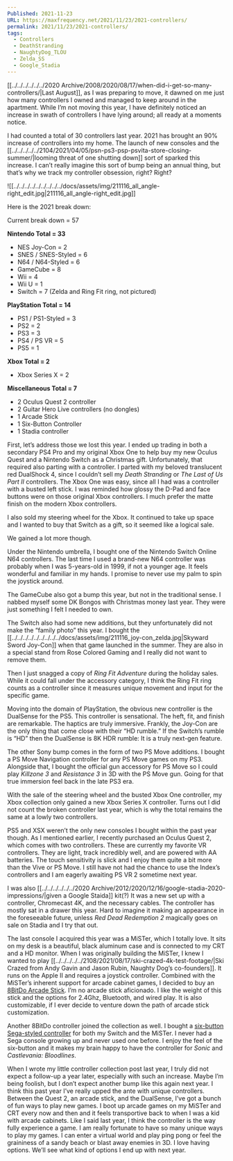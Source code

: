 ```yaml
---
Published: 2021-11-23
URL: https://maxfrequency.net/2021/11/23/2021-controllers/
permalink: 2021/11/23/2021-controllers/
tags:
  - Controllers
  - DeathStranding
  - NaughtyDog_TLOU
  - Zelda_SS
  - Google_Stadia
---
```

[[../../../../../../2020 Archive/2008/2020/08/17/when-did-i-get-so-many-controllers/|Last August]], as I was preparing to move, it dawned on me just how many controllers I owned and managed to keep around in the apartment. While I’m not moving this year, I have definitely noticed an increase in swath of controllers I have lying around; all ready at a moments notice.

I had counted a total of 30 controllers last year. 2021 has brought an 90% increase of controllers into my home. The launch of new consoles and the [[../../../../../2104/2021/04/05/psn-ps3-psp-psvita-store-closing-summer/|looming threat of one shutting down]] sort of sparked this increase. I can’t really imagine this sort of bump being an annual thing, but that’s why we track my controller obsession, right? Right?

![[../../../../../../../../../docs/assets/img/211116_all_angle-right_edit.jpg|211116_all_angle-right_edit.jpg]]

Here is the 2021 break down:

Current break down = 57

**Nintendo Total = 33**
- NES Joy-Con = 2
- SNES / SNES-Styled = 6
- N64 / N64-Styled = 6
- GameCube = 8
- Wii = 4
- Wii U = 1
- Switch = 7 (Zelda and Ring Fit ring, not pictured)

**PlayStation Total = 14**
- PS1 / PS1-Styled = 3
- PS2 = 2
- PS3 = 3
- PS4 / PS VR = 5
- PS5 = 1

**Xbox Total = 2**
- Xbox Series X = 2

**Miscellaneous Total = 7**
- 2 Oculus Quest 2 controller
- 2 Guitar Hero Live controllers (no dongles)
- 1 Arcade Stick
- 1 Six-Button Controller
- 1 Stadia controller

First, let’s address those we lost this year. I ended up trading in both a secondary PS4 Pro and my original Xbox One to help buy my new Oculus Quest and a Nintendo Switch as a Christmas gift. Unfortunately, that required also parting with a controller. I parted with my beloved translucent red DualShock 4, since I couldn’t sell my *Death Stranding* or *The Last of Us Part II* controllers. The Xbox One was easy, since all I had was a controller with a busted left stick. I was reminded how glossy the D-Pad and face buttons were on those original Xbox controllers. I much prefer the matte finish on the modern Xbox controllers.

I also sold my steering wheel for the Xbox. It continued to take up space and I wanted to buy that Switch as a gift, so it seemed like a logical sale.

We gained a lot more though.

Under the Nintendo umbrella, I bought one of the Nintendo Switch Online N64 controllers. The last time I used a brand-new N64 controller was probably when I was 5-years-old in 1999, if not a younger age. It feels wonderful and familiar in my hands. I promise to never use my palm to spin the joystick around.

The GameCube also got a bump this year, but not in the traditional sense. I nabbed myself some DK Bongos with Christmas money last year. They were just something I felt I needed to own.

The Switch also had some new additions, but they unfortunately did not make the “family photo” this year. I bought the [[../../../../../../../../../docs/assets/img/211116_joy-con_zelda.jpg|Skyward Sword Joy-Con]] when that game launched in the summer. They are also in a special stand from Rose Colored Gaming and I really did not want to remove them.

Then I just snagged a copy of *Ring Fit Adventure* during the holiday sales. While it could fall under the accessory category, I think the Ring Fit ring counts as a controller since it measures unique movement and input for the specific game.

Moving into the domain of PlayStation, the obvious new controller is the DualSense for the PS5. This controller is sensational. The heft, fit, and finish are remarkable. The haptics are truly immersive. Frankly, the Joy-Con are the only thing that come close with their “HD rumble.” If the Switch’s rumble is “HD” then the DualSense is 8K HDR rumble: It is a truly next-gen feature.

The other Sony bump comes in the form of two PS Move additions. I bought a PS Move Navigation controller for any PS Move games on my PS3. Alongside that, I bought the official gun accessory for PS Move so I could play *Killzone 3* and *Resistance 3* in 3D with the PS Move gun. Going for that true immersion feel back in the late PS3 era.

With the sale of the steering wheel and the busted Xbox One controller, my Xbox collection only gained a new Xbox Series X controller. Turns out I did not count the broken controller last year, which is why the total remains the same at a lowly two controllers.

PS5 and XSX weren’t the only new consoles I bought within the past year though. As I mentioned earlier, I recently purchased an Oculus Quest 2, which comes with two controllers. These are currently my favorite VR controllers. They are light, track incredibly well, and are powered with AA batteries. The touch sensitivity is slick and I enjoy them quite a bit more than the Vive or PS Move. I still have not had the chance to use the Index’s controllers and I am eagerly awaiting PS VR 2 sometime next year. 

I was also [[../../../../../../2020 Archive/2012/2020/12/16/google-stadia-2020-impressions/|given a Google Staida]] kit(?) It was a new set up with a controller, Chromecast 4K, and the necessary cables. The controller has mostly sat in a drawer this year. Hard to imagine it making an appearance in the foreseeable future, unless *Red Dead Redemption 2* magically goes on sale on Stadia and I try that out.

The last console I acquired this year was a MiSTer, which I totally love. It sits on my desk is a beautiful, black aluminum case and is connected to my CRT and a HD monitor. When I was originally building the MiSTer, I knew I wanted to play [[../../../../../2108/2021/08/17/ski-crazed-4k-test-footage/|Ski Crazed from Andy Gavin and Jason Rubin, Naughty Dog’s co-founders]]. It runs on the Apple II and requires a joystick controller. Combined with the MiSTer’s inherent support for arcade cabinet games, I decided to buy an [8BitDo Arcade Stick](https://www.8bitdo.com/arcade-stick/). I’m no arcade stick aficionado. I like the weight of this stick and the options for 2.4Ghz, Bluetooth, and wired play. It is also customizable, if I ever decide to venture down the path of arcade stick customization.

Another 8BitDo controller joined the collection as well. I bought a [six-button Sega-styled controller](https://www.8bitdo.com/m30/) for both my Switch and the MiSTer. I never had a Sega console growing up and never used one before. I enjoy the feel of the six-button and it makes my brain happy to have the controller for *Sonic* and *Castlevania: Bloodlines*.

When I wrote my little controller collection post last year, I truly did not expect a follow-up a year later, especially with such an increase. Maybe I’m being foolish, but I don’t expect another bump like this again next year. I think this past year I’ve really upped the ante with unique controllers. Between the Quest 2, an arcade stick, and the DualSense, I’ve got a bunch of fun ways to play new games. I boot up arcade games on my MiSTer and CRT every now and then and it feels transportive back to when I was a kid with arcade cabinets. Like I said last year, I think the controller is the way fully experience a game. I am really fortunate to have so many unique ways to play my games. I can enter a virtual world and play ping pong or feel the graininess of a sandy beach or blast away enemies in 3D. I love having options. We’ll see what kind of options I end up with next year.